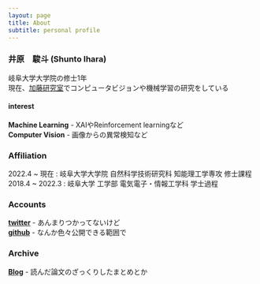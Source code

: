 ```yaml
---
layout: page
title: About
subtitle: personal profile
---
```


<!-- <span style="float: right; "><a href="{{ '/assets/resume.pdf' | prepend: site.baseurl }}"><strong>> Download as PDF</strong></a> </span>
<br> -->

### 井原　駿斗 (Shunto Ihara)
岐阜大学大学院の修士1年  
現在、[加藤研究室](http://www.cv.info.gifu-u.ac.jp)でコンピュータビジョンや機械学習の研究をしている
#### interest
**Machine Learning** - XAIやReinforcement learningなど  
**Computer Vision** - 画像からの異常検知など


### Affiliation

2022.4 ~ 現在 : 岐阜大学大学院 自然科学技術研究科 知能理工学専攻 修士課程  
2018.4 ~ 2022.3 : 岐阜大学 工学部 電気電子・情報工学科 学士過程  

### Accounts
[**twitter**](https://twitter.com/s_ihara77) - あんまりつかってないけど  
[**github**](https://github.com/S-Ihara) - なんか色々公開できる範囲で


### Archive
[**Blog**](https://s-ihara.github.io/blog) - 読んだ論文のざっくりしたまとめとか

<!-- 
### Activitys
学会での発表とか成果物を乗っけたいけどない...!!
--->

